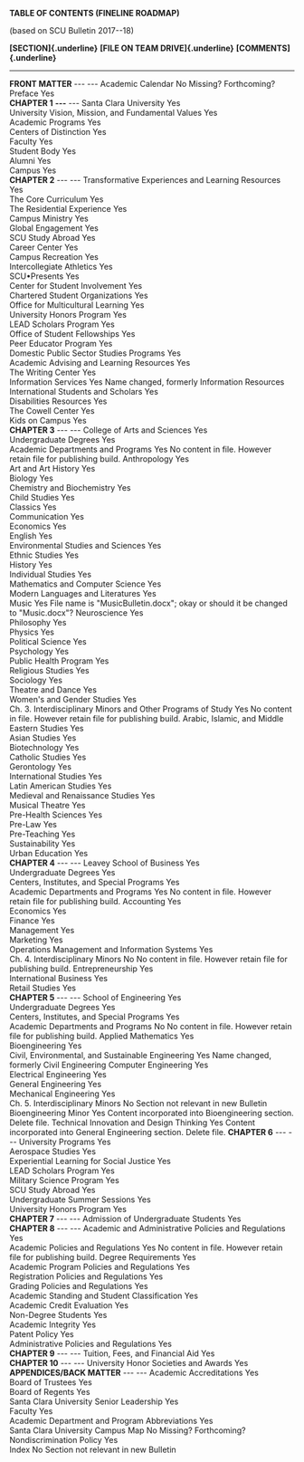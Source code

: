 **TABLE OF CONTENTS (FINELINE ROADMAP)**

(based on SCU Bulletin 2017--18)

  **[SECTION]{.underline}**                                     **[FILE ON TEAM DRIVE]{.underline}**   **[COMMENTS]{.underline}**
  ------------------------------------------------------------- -------------------------------------- ----------------------------------------------------------------------------------
  **FRONT MATTER**                                              ---                                    ---
  Academic Calendar                                             No                                     Missing? Forthcoming?
  Preface                                                       Yes                                    
  **CHAPTER 1**                                                 **---**                                ---
  Santa Clara University                                        Yes                                    
  University Vision, Mission, and Fundamental Values            Yes                                    
  Academic Programs                                             Yes                                    
  Centers of Distinction                                        Yes                                    
  Faculty                                                       Yes                                    
  Student Body                                                  Yes                                    
  Alumni                                                        Yes                                    
  Campus                                                        Yes                                    
  **CHAPTER 2**                                                 ---                                    ---
  Transformative Experiences and Learning Resources             Yes                                    
  The Core Curriculum                                           Yes                                    
  The Residential Experience                                    Yes                                    
  Campus Ministry                                               Yes                                    
  Global Engagement                                             Yes                                    
  SCU Study Abroad                                              Yes                                    
  Career Center                                                 Yes                                    
  Campus Recreation                                             Yes                                    
  Intercollegiate Athletics                                     Yes                                    
  SCU•Presents                                                  Yes                                    
  Center for Student Involvement                                Yes                                    
  Chartered Student Organizations                               Yes                                    
  Office for Multicultural Learning                             Yes                                    
  University Honors Program                                     Yes                                    
  LEAD Scholars Program                                         Yes                                    
  Office of Student Fellowships                                 Yes                                    
  Peer Educator Program                                         Yes                                    
  Domestic Public Sector Studies Programs                       Yes                                    
  Academic Advising and Learning Resources                      Yes                                    
  The Writing Center                                            Yes                                    
  Information Services                                          Yes                                    Name changed, formerly Information Resources
  International Students and Scholars                           Yes                                    
  Disabilities Resources                                        Yes                                    
  The Cowell Center                                             Yes                                    
  Kids on Campus                                                Yes                                    
  **CHAPTER 3**                                                 ---                                    ---
  College of Arts and Sciences                                  Yes                                    
  Undergraduate Degrees                                         Yes                                    
  Academic Departments and Programs                             Yes                                    No content in file. However retain file for publishing build.
  Anthropology                                                  Yes                                    
  Art and Art History                                           Yes                                    
  Biology                                                       Yes                                    
  Chemistry and Biochemistry                                    Yes                                    
  Child Studies                                                 Yes                                    
  Classics                                                      Yes                                    
  Communication                                                 Yes                                    
  Economics                                                     Yes                                    
  English                                                       Yes                                    
  Environmental Studies and Sciences                            Yes                                    
  Ethnic Studies                                                Yes                                    
  History                                                       Yes                                    
  Individual Studies                                            Yes                                    
  Mathematics and Computer Science                              Yes                                    
  Modern Languages and Literatures                              Yes                                    
  Music                                                         Yes                                    File name is "MusicBulletin.docx"; okay or should it be changed to "Music.docx"?
  Neuroscience                                                  Yes                                    
  Philosophy                                                    Yes                                    
  Physics                                                       Yes                                    
  Political Science                                             Yes                                    
  Psychology                                                    Yes                                    
  Public Health Program                                         Yes                                    
  Religious Studies                                             Yes                                    
  Sociology                                                     Yes                                    
  Theatre and Dance                                             Yes                                    
  Women's and Gender Studies                                    Yes                                    
  Ch. 3. Interdisciplinary Minors and Other Programs of Study   Yes                                    No content in file. However retain file for publishing build.
  Arabic, Islamic, and Middle Eastern Studies                   Yes                                    
  Asian Studies                                                 Yes                                    
  Biotechnology                                                 Yes                                    
  Catholic Studies                                              Yes                                    
  Gerontology                                                   Yes                                    
  International Studies                                         Yes                                    
  Latin American Studies                                        Yes                                    
  Medieval and Renaissance Studies                              Yes                                    
  Musical Theatre                                               Yes                                    
  Pre-Health Sciences                                           Yes                                    
  Pre-Law                                                       Yes                                    
  Pre-Teaching                                                  Yes                                    
  Sustainability                                                Yes                                    
  Urban Education                                               Yes                                    
  **CHAPTER 4**                                                 ---                                    ---
  Leavey School of Business                                     Yes                                    
  Undergraduate Degrees                                         Yes                                    
  Centers, Institutes, and Special Programs                     Yes                                    
  Academic Departments and Programs                             Yes                                    No content in file. However retain file for publishing build.
  Accounting                                                    Yes                                    
  Economics                                                     Yes                                    
  Finance                                                       Yes                                    
  Management                                                    Yes                                    
  Marketing                                                     Yes                                    
  Operations Management and Information Systems                 Yes                                    
  Ch. 4. Interdisciplinary Minors                               No                                     No content in file. However retain file for publishing build.
  Entrepreneurship                                              Yes                                    
  International Business                                        Yes                                    
  Retail Studies                                                Yes                                    
  **CHAPTER 5**                                                 ---                                    ---
  School of Engineering                                         Yes                                    
  Undergraduate Degrees                                         Yes                                    
  Centers, Institutes, and Special Programs                     Yes                                    
  Academic Departments and Programs                             No                                     No content in file. However retain file for publishing build.
  Applied Mathematics                                           Yes                                    
  Bioengineering                                                Yes                                    
  Civil, Environmental, and Sustainable Engineering             Yes                                    Name changed, formerly Civil Engineering
  Computer Engineering                                          Yes                                    
  Electrical Engineering                                        Yes                                    
  General Engineering                                           Yes                                    
  Mechanical Engineering                                        Yes                                    
  Ch. 5. Interdisciplinary Minors                               No                                     Section not relevant in new Bulletin
  Bioengineering Minor                                          Yes                                    Content incorporated into Bioengineering section. Delete file.
  Technical Innovation and Design Thinking                      Yes                                    Content incorporated into General Engineering section. Delete file.
  **CHAPTER 6**                                                 ---                                    ---
  University Programs                                           Yes                                    
  Aerospace Studies                                             Yes                                    
  Experiential Learning for Social Justice                      Yes                                    
  LEAD Scholars Program                                         Yes                                    
  Military Science Program                                      Yes                                    
  SCU Study Abroad                                              Yes                                    
  Undergraduate Summer Sessions                                 Yes                                    
  University Honors Program                                     Yes                                    
  **CHAPTER 7**                                                 ---                                    ---
  Admission of Undergraduate Students                           Yes                                    
  **CHAPTER 8**                                                 ---                                    ---
  Academic and Administrative Policies and Regulations          Yes                                    
  Academic Policies and Regulations                             Yes                                    No content in file. However retain file for publishing build.
  Degree Requirements                                           Yes                                    
  Academic Program Policies and Regulations                     Yes                                    
  Registration Policies and Regulations                         Yes                                    
  Grading Policies and Regulations                              Yes                                    
  Academic Standing and Student Classification                  Yes                                    
  Academic Credit Evaluation                                    Yes                                    
  Non-Degree Students                                           Yes                                    
  Academic Integrity                                            Yes                                    
  Patent Policy                                                 Yes                                    
  Administrative Policies and Regulations                       Yes                                    
  **CHAPTER 9**                                                 ---                                    ---
  Tuition, Fees, and Financial Aid                              Yes                                    
  **CHAPTER 10**                                                ---                                    ---
  University Honor Societies and Awards                         Yes                                    
  **APPENDICES/BACK MATTER**                                    ---                                    ---
  Academic Accreditations                                       Yes                                    
  Board of Trustees                                             Yes                                    
  Board of Regents                                              Yes                                    
  Santa Clara University Senior Leadership                      Yes                                    
  Faculty                                                       Yes                                    
  Academic Department and Program Abbreviations                 Yes                                    
  Santa Clara University Campus Map                             No                                     Missing? Forthcoming?
  Nondiscrimination Policy                                      Yes                                    
  Index                                                         No                                     Section not relevant in new Bulletin

